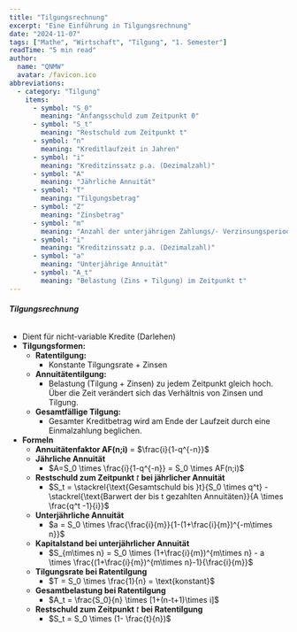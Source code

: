 ```yaml
---
title: "Tilgungsrechnung"
excerpt: "Eine Einführung in Tilgungsrechnung"
date: "2024-11-07"
tags: ["Mathe", "Wirtschaft", "Tilgung", "1. Semester"]
readTime: "5 min read"
author:
  name: "QNMW"
  avatar: /favicon.ico
abbreviations:
  - category: "Tilgung"
    items:
      - symbol: "S_0"
        meaning: "Anfangsschuld zum Zeitpunkt 0"
      - symbol: "S_t"
        meaning: "Restschuld zum Zeitpunkt t"
      - symbol: "n"
        meaning: "Kreditlaufzeit in Jahren"
      - symbol: "i"
        meaning: "Kreditzinssatz p.a. (Dezimalzahl)"
      - symbol: "A"
        meaning: "Jährliche Annuität"
      - symbol: "T"
        meaning: "Tilgungsbetrag"
      - symbol: "Z"
        meaning: "Zinsbetrag"
      - symbol: "m"
        meaning: "Anzahl der unterjährigen Zahlungs/- Verzinsungsperioden"
      - symbol: "i"
        meaning: "Kreditzinssatz p.a. (Dezimalzahl)"
      - symbol: "a"
        meaning: "Unterjährige Annuität"
      - symbol: "A_t"
        meaning: "Belastung (Zins + Tilgung) im Zeitpunkt t"
---
```


###### **Tilgungsrechnung**
- Dient für nicht-variable Kredite (Darlehen)
- **Tilgungsformen:**
	- **Ratentilgung:**
		- Konstante Tilgungsrate + Zinsen
	- **Annuitätentilgung:**
		- Belastung (Tilgung + Zinsen) zu jedem Zeitpunkt gleich hoch. Über die Zeit verändert sich das Verhältnis von Zinsen und Tilgung.
	- **Gesamtfällige Tilgung:**
		- Gesamter Kreditbetrag wird am Ende der Laufzeit durch eine Einmalzahlung beglichen.
- **Formeln**
	- **Annuitätenfaktor AF(n;i)** = $\frac{i}{1-q^{-n}}$
	- **Jährliche Annuität**
		- $A=S_0 \times \frac{i}{1-q^{-n}} = S_0 \times AF(n;i)$
	- **Restschuld zum Zeitpunkt** $t$ **bei jährlicher Annuität**
		- $S_t =  \stackrel{\text{Gesamtschuld bis }t}{S_0 \times q^t} - \stackrel{\text{Barwert der bis t gezahlten Annuitäten}}{A \times \frac{q^t -1}{i}}$
	- **Unterjährliche Annuität**
		- $a = S_0 \times \frac{\frac{i}{m}}{1-(1+\frac{i}{m})^{-m\times n}}$
	- **Kapitalstand bei unterjährlicher Annuität**
		- $S_{m\times n} = S_0 \times (1+\frac{i}{m})^{m\times n} - a \times \frac{(1+\frac{i}{m})^{m\times n}-1}{\frac{i}{m}}$
	- **Tilgungsrate bei Ratentilgung**
		- $T = S_0 \times \frac{1}{n} = \text{konstant}$
	- **Gesamtbelastung bei Ratentilgung**
		- $A_t = \frac{S_0}{n} \times [1+(n-t+1)\times i]$
	- **Restschuld zum Zeitpunkt** $t$ **bei Ratentilgung**
		- $S_t = S_0 \times (1- \frac{t}{n})$
